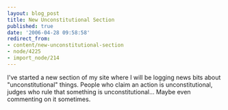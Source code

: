 ```yaml
---
layout: blog_post
title: New Unconstitutional Section
published: true
date: '2006-04-28 09:58:58'
redirect_from:
- content/new-unconstitutional-section
- node/4225
- import_node/214
---
```


I've started a new section of my site where I will be logging news bits about "unconstitutional" things. People who claim an action is unconstitutional, judges who rule that something is unconstitutional... Maybe even commenting on it sometimes.
